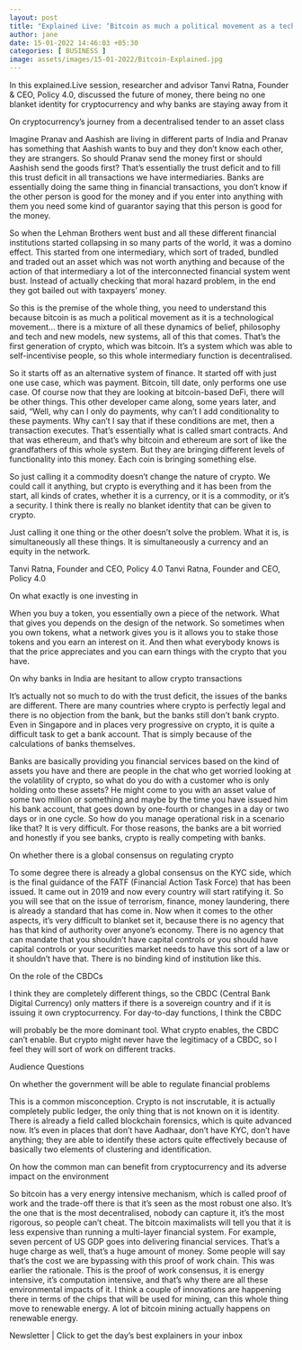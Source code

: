 ```yaml
---
layout: post
title: "Explained Live: ‘Bitcoin as much a political movement as a technological one’"
author: jane 
date: 15-01-2022 14:46:03 +05:30 
categories: [ BUSINESS ] 
image: assets/images/15-01-2022/Bitcoin-Explained.jpg
---
```

In this explained.Live session, researcher and advisor Tanvi Ratna, Founder & CEO, Policy 4.0, discussed the future of money, there being no one blanket identity for cryptocurrency and why banks are staying away from it

On cryptocurrency’s journey from a decentralised tender to an asset class

Imagine Pranav and Aashish are living in different parts of India and Pranav has something that Aashish wants to buy and they don’t know each other, they are strangers. So should Pranav send the money first or should Aashish send the goods first? That’s essentially the trust deficit and to fill this trust deficit in all transactions we have intermediaries. Banks are essentially doing the same thing in financial transactions, you don’t know if the other person is good for the money and if you enter into anything with them you need some kind of guarantor saying that this person is good for the money.

So when the Lehman Brothers went bust and all these different financial institutions started collapsing in so many parts of the world, it was a domino effect. This started from one intermediary, which sort of traded, bundled and traded out an asset which was not worth anything and because of the action of that intermediary a lot of the interconnected financial system went bust. Instead of actually checking that moral hazard problem, in the end they got bailed out with taxpayers’ money.

So this is the premise of the whole thing, you need to understand this because bitcoin is as much a political movement as it is a technological movement… there is a mixture of all these dynamics of belief, philosophy and tech and new models, new systems, all of this that comes. That’s the first generation of crypto, which was bitcoin. It’s a system which was able to self-incentivise people, so this whole intermediary function is decentralised.

So it starts off as an alternative system of finance. It started off with just one use case, which was payment. Bitcoin, till date, only performs one use case. Of course now that they are looking at bitcoin-based DeFi, there will be other things. This other developer came along, some years later, and said, “Well, why can I only do payments, why can’t I add conditionality to these payments. Why can’t I say that if these conditions are met, then a transaction executes. That’s essentially what is called smart contracts. And that was ethereum, and that’s why bitcoin and ethereum are sort of like the grandfathers of this whole system. But they are bringing different levels of functionality into this money. Each coin is bringing something else.

So just calling it a commodity doesn’t change the nature of crypto. We could call it anything, but crypto is everything and it has been from the start, all kinds of crates, whether it is a currency, or it is a commodity, or it’s a security. I think there is really no blanket identity that can be given to crypto.

Just calling it one thing or the other doesn’t solve the problem. What it is, is simultaneously all these things. It is simultaneously a currency and an equity in the network.

Tanvi Ratna, Founder and CEO, Policy 4.0 Tanvi Ratna, Founder and CEO, Policy 4.0

On what exactly is one investing in

When you buy a token, you essentially own a piece of the network. What that gives you depends on the design of the network. So sometimes when you own tokens, what a network gives you is it allows you to stake those tokens and you earn an interest on it. And then what everybody knows is that the price appreciates and you can earn things with the crypto that you have.

On why banks in India are hesitant to allow crypto transactions

It’s actually not so much to do with the trust deficit, the issues of the banks are different. There are many countries where crypto is perfectly legal and there is no objection from the bank, but the banks still don’t bank crypto. Even in Singapore and in places very progressive on crypto, it is quite a difficult task to get a bank account. That is simply because of the calculations of banks themselves.

Banks are basically providing you financial services based on the kind of assets you have and there are people in the chat who get worried looking at the volatility of crypto, so what do you do with a customer who is only holding onto these assets? He might come to you with an asset value of some two million or something and maybe by the time you have issued him his bank account, that goes down by one-fourth or changes in a day or two days or in one cycle. So how do you manage operational risk in a scenario like that? It is very difficult. For those reasons, the banks are a bit worried and honestly if you see banks, crypto is really competing with banks.

On whether there is a global consensus on regulating crypto

To some degree there is already a global consensus on the KYC side, which is the final guidance of the FATF (Financial Action Task Force) that has been issued. It came out in 2019 and now every country will start ratifying it. So you will see that on the issue of terrorism, finance, money laundering, there is already a standard that has come in. Now when it comes to the other aspects, it’s very difficult to blanket set it, because there is no agency that has that kind of authority over anyone’s economy. There is no agency that can mandate that you shouldn’t have capital controls or you should have capital controls or your securities market needs to have this sort of a law or it shouldn’t have that. There is no binding kind of institution like this.

On the role of the CBDCs

I think they are completely different things, so the CBDC (Central Bank Digital Currency) only matters if there is a sovereign country and if it is issuing it own cryptocurrency. For day-to-day functions, I think the CBDC

will probably be the more dominant tool. What crypto enables, the CBDC can’t enable. But crypto might never have the legitimacy of a CBDC, so I feel they will sort of work on different tracks.

Audience Questions

On whether the government will be able to regulate financial problems

This is a common misconception. Crypto is not inscrutable, it is actually completely public ledger, the only thing that is not known on it is identity. There is already a field called blockchain forensics, which is quite advanced now. It’s even in places that don’t have Aadhaar, don’t have KYC, don’t have anything; they are able to identify these actors quite effectively because of basically two elements of clustering and identification.

On how the common man can benefit from cryptocurrency and its adverse impact on the environment

So bitcoin has a very energy intensive mechanism, which is called proof of work and the trade-off there is that it’s seen as the most robust one also. It’s the one that is the most decentralised, nobody can capture it, it’s the most rigorous, so people can’t cheat. The bitcoin maximalists will tell you that it is less expensive than running a multi-layer financial system. For example, seven percent of US GDP goes into delivering financial services. That’s a huge charge as well, that’s a huge amount of money. Some people will say that’s the cost we are bypassing with this proof of work chain. This was earlier the rationale. This is the proof of work consensus, it is energy intensive, it’s computation intensive, and that’s why there are all these environmental impacts of it. I think a couple of innovations are happening there in terms of the chips that will be used for mining, can this whole thing move to renewable energy. A lot of bitcoin mining actually happens on renewable energy.

Newsletter | Click to get the day’s best explainers in your inbox
